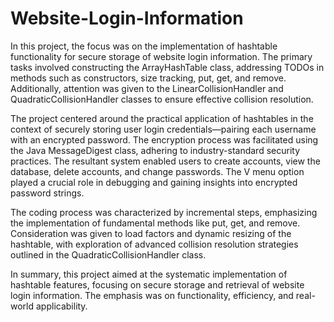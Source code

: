 # Website-Login-Information

In this project, the focus was on the implementation of hashtable functionality for secure storage of website login information. The primary tasks involved constructing the ArrayHashTable class, addressing TODOs in methods such as constructors, size tracking, put, get, and remove. Additionally, attention was given to the LinearCollisionHandler and QuadraticCollisionHandler classes to ensure effective collision resolution.

The project centered around the practical application of hashtables in the context of securely storing user login credentials—pairing each username with an encrypted password. The encryption process was facilitated using the Java MessageDigest class, adhering to industry-standard security practices. The resultant system enabled users to create accounts, view the database, delete accounts, and change passwords. The V menu option played a crucial role in debugging and gaining insights into encrypted password strings.

The coding process was characterized by incremental steps, emphasizing the implementation of fundamental methods like put, get, and remove. Consideration was given to load factors and dynamic resizing of the hashtable, with exploration of advanced collision resolution strategies outlined in the QuadraticCollisionHandler class.

In summary, this project aimed at the systematic implementation of hashtable features, focusing on secure storage and retrieval of website login information. The emphasis was on functionality, efficiency, and real-world applicability.
